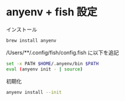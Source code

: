 # anyenv + fish 設定
インストール

```sh
brew install anyenv
```


/Users/**/.config/fish/config.fish に以下を追記

```sh
set -x PATH $HOME/.anyenv/bin $PATH
eval (anyenv init - | source)
```

初期化

```sh
anyenv install --init
```
